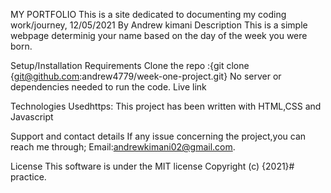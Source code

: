 MY PORTFOLIO
This is a site dedicated to documenting my coding work/journey, 12/05/2021
By Andrew kimani
Description
This is a simple webpage determinig your name based on the day of the week you were born.

Setup/Installation Requirements
Clone the repo :{git clone  {git@github.com:andrew4779/week-one-project.git}
No server or dependencies needed to run the code.
Live link


Technologies Usedhttps:
This project has been written with HTML,CSS and Javascript

Support and contact details
If any issue concerning the project,you can reach me through; Email:andrewkimani02@gmail.com.

License
This software is under the MIT license Copyright (c) {2021}# practice.